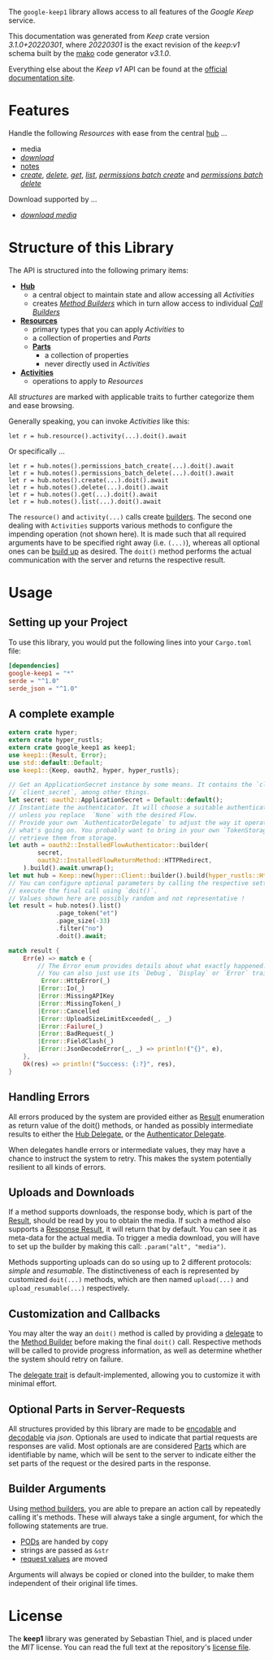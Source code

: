 <!---
DO NOT EDIT !
This file was generated automatically from 'src/mako/api/README.md.mako'
DO NOT EDIT !
-->
The `google-keep1` library allows access to all features of the *Google Keep* service.

This documentation was generated from *Keep* crate version *3.1.0+20220301*, where *20220301* is the exact revision of the *keep:v1* schema built by the [mako](http://www.makotemplates.org/) code generator *v3.1.0*.

Everything else about the *Keep* *v1* API can be found at the
[official documentation site](https://developers.google.com/keep/api).
# Features

Handle the following *Resources* with ease from the central [hub](https://docs.rs/google-keep1/3.1.0+20220301/google_keep1/Keep) ... 

* media
 * [*download*](https://docs.rs/google-keep1/3.1.0+20220301/google_keep1/api::MediaDownloadCall)
* [notes](https://docs.rs/google-keep1/3.1.0+20220301/google_keep1/api::Note)
 * [*create*](https://docs.rs/google-keep1/3.1.0+20220301/google_keep1/api::NoteCreateCall), [*delete*](https://docs.rs/google-keep1/3.1.0+20220301/google_keep1/api::NoteDeleteCall), [*get*](https://docs.rs/google-keep1/3.1.0+20220301/google_keep1/api::NoteGetCall), [*list*](https://docs.rs/google-keep1/3.1.0+20220301/google_keep1/api::NoteListCall), [*permissions batch create*](https://docs.rs/google-keep1/3.1.0+20220301/google_keep1/api::NotePermissionBatchCreateCall) and [*permissions batch delete*](https://docs.rs/google-keep1/3.1.0+20220301/google_keep1/api::NotePermissionBatchDeleteCall)


Download supported by ...

* [*download media*](https://docs.rs/google-keep1/3.1.0+20220301/google_keep1/api::MediaDownloadCall)



# Structure of this Library

The API is structured into the following primary items:

* **[Hub](https://docs.rs/google-keep1/3.1.0+20220301/google_keep1/Keep)**
    * a central object to maintain state and allow accessing all *Activities*
    * creates [*Method Builders*](https://docs.rs/google-keep1/3.1.0+20220301/google_keep1/client::MethodsBuilder) which in turn
      allow access to individual [*Call Builders*](https://docs.rs/google-keep1/3.1.0+20220301/google_keep1/client::CallBuilder)
* **[Resources](https://docs.rs/google-keep1/3.1.0+20220301/google_keep1/client::Resource)**
    * primary types that you can apply *Activities* to
    * a collection of properties and *Parts*
    * **[Parts](https://docs.rs/google-keep1/3.1.0+20220301/google_keep1/client::Part)**
        * a collection of properties
        * never directly used in *Activities*
* **[Activities](https://docs.rs/google-keep1/3.1.0+20220301/google_keep1/client::CallBuilder)**
    * operations to apply to *Resources*

All *structures* are marked with applicable traits to further categorize them and ease browsing.

Generally speaking, you can invoke *Activities* like this:

```Rust,ignore
let r = hub.resource().activity(...).doit().await
```

Or specifically ...

```ignore
let r = hub.notes().permissions_batch_create(...).doit().await
let r = hub.notes().permissions_batch_delete(...).doit().await
let r = hub.notes().create(...).doit().await
let r = hub.notes().delete(...).doit().await
let r = hub.notes().get(...).doit().await
let r = hub.notes().list(...).doit().await
```

The `resource()` and `activity(...)` calls create [builders][builder-pattern]. The second one dealing with `Activities` 
supports various methods to configure the impending operation (not shown here). It is made such that all required arguments have to be 
specified right away (i.e. `(...)`), whereas all optional ones can be [build up][builder-pattern] as desired.
The `doit()` method performs the actual communication with the server and returns the respective result.

# Usage

## Setting up your Project

To use this library, you would put the following lines into your `Cargo.toml` file:

```toml
[dependencies]
google-keep1 = "*"
serde = "^1.0"
serde_json = "^1.0"
```

## A complete example

```Rust
extern crate hyper;
extern crate hyper_rustls;
extern crate google_keep1 as keep1;
use keep1::{Result, Error};
use std::default::Default;
use keep1::{Keep, oauth2, hyper, hyper_rustls};

// Get an ApplicationSecret instance by some means. It contains the `client_id` and 
// `client_secret`, among other things.
let secret: oauth2::ApplicationSecret = Default::default();
// Instantiate the authenticator. It will choose a suitable authentication flow for you, 
// unless you replace  `None` with the desired Flow.
// Provide your own `AuthenticatorDelegate` to adjust the way it operates and get feedback about 
// what's going on. You probably want to bring in your own `TokenStorage` to persist tokens and
// retrieve them from storage.
let auth = oauth2::InstalledFlowAuthenticator::builder(
        secret,
        oauth2::InstalledFlowReturnMethod::HTTPRedirect,
    ).build().await.unwrap();
let mut hub = Keep::new(hyper::Client::builder().build(hyper_rustls::HttpsConnector::with_native_roots().https_or_http().enable_http1().enable_http2().build()), auth);
// You can configure optional parameters by calling the respective setters at will, and
// execute the final call using `doit()`.
// Values shown here are possibly random and not representative !
let result = hub.notes().list()
             .page_token("et")
             .page_size(-33)
             .filter("no")
             .doit().await;

match result {
    Err(e) => match e {
        // The Error enum provides details about what exactly happened.
        // You can also just use its `Debug`, `Display` or `Error` traits
         Error::HttpError(_)
        |Error::Io(_)
        |Error::MissingAPIKey
        |Error::MissingToken(_)
        |Error::Cancelled
        |Error::UploadSizeLimitExceeded(_, _)
        |Error::Failure(_)
        |Error::BadRequest(_)
        |Error::FieldClash(_)
        |Error::JsonDecodeError(_, _) => println!("{}", e),
    },
    Ok(res) => println!("Success: {:?}", res),
}

```
## Handling Errors

All errors produced by the system are provided either as [Result](https://docs.rs/google-keep1/3.1.0+20220301/google_keep1/client::Result) enumeration as return value of
the doit() methods, or handed as possibly intermediate results to either the 
[Hub Delegate](https://docs.rs/google-keep1/3.1.0+20220301/google_keep1/client::Delegate), or the [Authenticator Delegate](https://docs.rs/yup-oauth2/*/yup_oauth2/trait.AuthenticatorDelegate.html).

When delegates handle errors or intermediate values, they may have a chance to instruct the system to retry. This 
makes the system potentially resilient to all kinds of errors.

## Uploads and Downloads
If a method supports downloads, the response body, which is part of the [Result](https://docs.rs/google-keep1/3.1.0+20220301/google_keep1/client::Result), should be
read by you to obtain the media.
If such a method also supports a [Response Result](https://docs.rs/google-keep1/3.1.0+20220301/google_keep1/client::ResponseResult), it will return that by default.
You can see it as meta-data for the actual media. To trigger a media download, you will have to set up the builder by making
this call: `.param("alt", "media")`.

Methods supporting uploads can do so using up to 2 different protocols: 
*simple* and *resumable*. The distinctiveness of each is represented by customized 
`doit(...)` methods, which are then named `upload(...)` and `upload_resumable(...)` respectively.

## Customization and Callbacks

You may alter the way an `doit()` method is called by providing a [delegate](https://docs.rs/google-keep1/3.1.0+20220301/google_keep1/client::Delegate) to the 
[Method Builder](https://docs.rs/google-keep1/3.1.0+20220301/google_keep1/client::CallBuilder) before making the final `doit()` call. 
Respective methods will be called to provide progress information, as well as determine whether the system should 
retry on failure.

The [delegate trait](https://docs.rs/google-keep1/3.1.0+20220301/google_keep1/client::Delegate) is default-implemented, allowing you to customize it with minimal effort.

## Optional Parts in Server-Requests

All structures provided by this library are made to be [encodable](https://docs.rs/google-keep1/3.1.0+20220301/google_keep1/client::RequestValue) and 
[decodable](https://docs.rs/google-keep1/3.1.0+20220301/google_keep1/client::ResponseResult) via *json*. Optionals are used to indicate that partial requests are responses 
are valid.
Most optionals are are considered [Parts](https://docs.rs/google-keep1/3.1.0+20220301/google_keep1/client::Part) which are identifiable by name, which will be sent to 
the server to indicate either the set parts of the request or the desired parts in the response.

## Builder Arguments

Using [method builders](https://docs.rs/google-keep1/3.1.0+20220301/google_keep1/client::CallBuilder), you are able to prepare an action call by repeatedly calling it's methods.
These will always take a single argument, for which the following statements are true.

* [PODs][wiki-pod] are handed by copy
* strings are passed as `&str`
* [request values](https://docs.rs/google-keep1/3.1.0+20220301/google_keep1/client::RequestValue) are moved

Arguments will always be copied or cloned into the builder, to make them independent of their original life times.

[wiki-pod]: http://en.wikipedia.org/wiki/Plain_old_data_structure
[builder-pattern]: http://en.wikipedia.org/wiki/Builder_pattern
[google-go-api]: https://github.com/google/google-api-go-client

# License
The **keep1** library was generated by Sebastian Thiel, and is placed 
under the *MIT* license.
You can read the full text at the repository's [license file][repo-license].

[repo-license]: https://github.com/Byron/google-apis-rsblob/main/LICENSE.md
